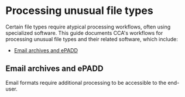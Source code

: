 # Processing unusual file types

Certain file types require atypical processing workflows, often using specialized software. This guide documents CCA's workflows for processing unusual file types and their related software, which include:  

* [Email archives and ePADD](#email)

<a name="email"></a>  
## Email archives and ePADD

Email formats require additional processing to be accessible to the end-user. 
